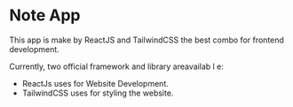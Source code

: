 # Note App

This app is make by ReactJS and TailwindCSS the best combo for frontend development.

Currently, two official framework and library areavailab l e:

- ReactJs uses for Website Development.
- TailwindCSS uses for styling the website.
